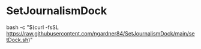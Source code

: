 # SetJournalismDock

bash -c "$(curl -fsSL https://raw.githubusercontent.com/ngardner84/SetJournalismDock/main/setDock.sh)"
